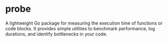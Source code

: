 # probe
A lightweight Go package for measuring the execution time of functions or code blocks. It provides simple utilities to benchmark performance, log durations, and identify bottlenecks in your code.
